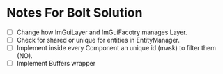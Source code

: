 # Notes For Bolt Solution

 - [ ] Change how ImGuiLayer and ImGuiFacotry manages Layer.
 - [ ] Check for shared or unique for entities in EntityManager.
 - [ ] Implement inside every Component an unique id (mask) to filter them (NO).
 - [ ] Implement Buffers wrapper